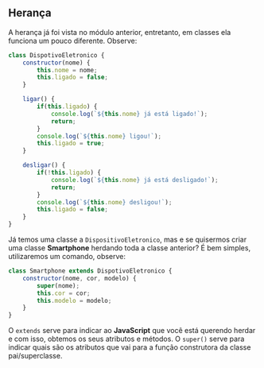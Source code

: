 ## Herança

A herança já foi vista no módulo anterior, entretanto, em classes ela funciona um pouco diferente. Observe:

```jsx
class DispotivoEletronico {
    constructor(nome) {
        this.nome = nome;
        this.ligado = false;
    }

    ligar() {
        if(this.ligado) {
            console.log(`${this.nome} já está ligado!`);
            return;
        }
        console.log(`${this.nome} ligou!`);
        this.ligado = true;
    }

    desligar() {
        if(!this.ligado) {
            console.log(`${this.nome} já está desligado!`);
            return;
        }
        console.log(`${this.nome} desligou!`);
        this.ligado = false;
    }
}
```

Já temos uma classe a `DispositivoEletronico`, mas e se quisermos criar uma classe ********************Smartphone******************** herdando toda a classe anterior? É bem simples, utilizaremos um comando, observe:

```jsx
class Smartphone extends DispotivoEletronico {
    constructor(nome, cor, modelo) {
        super(nome);
        this.cor = cor;
        this.modelo = modelo;
    }
}
```

O `extends` serve para indicar ao ********************JavaScript******************** que você está querendo herdar e com isso, obtemos os seus atributos e métodos. O `super()` serve para indicar quais são os atributos que vai para a função construtora da classe pai/superclasse.